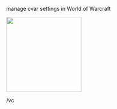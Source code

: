manage cvar settings in World of Warcraft

<img src="https://i.imgur.com/RDINSy9.png" width="200" />

/vc
